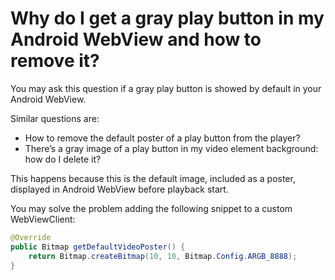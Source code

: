 # Why do I get a gray play button in my Android WebView and how to remove it?

You may ask this question if a gray play button is showed by default in your Android WebView.

Similar questions are:

- How to remove the default poster of a play button from the player?
- There’s a gray image of a play button in my video element background: how do I delete it?

This happens because this is the default image, included as a poster, displayed in Android WebView before playback start.

You may solve the problem adding the following snippet to a custom WebViewClient:

```java
@Override
public Bitmap getDefaultVideoPoster() {
    return Bitmap.createBitmap(10, 10, Bitmap.Config.ARGB_8888);
}
```
